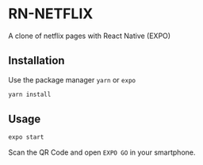 # RN-NETFLIX

A clone of netflix pages with React Native (EXPO)

## Installation

Use the package manager `yarn` or `expo`

```bash
yarn install
```

## Usage

```bash
expo start
```
Scan the QR Code and open `EXPO GO` in your smartphone.